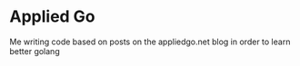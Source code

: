 # Applied Go
Me writing code based on posts on the appliedgo.net blog in order to learn better golang